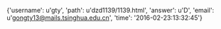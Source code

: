 {'username': u'gty', 'path': u'dzd1139/1139.html', 'answer': u'D', 'email': u'gongty13@mails.tsinghua.edu.cn', 'time': '2016-02-23:13:32:45'}